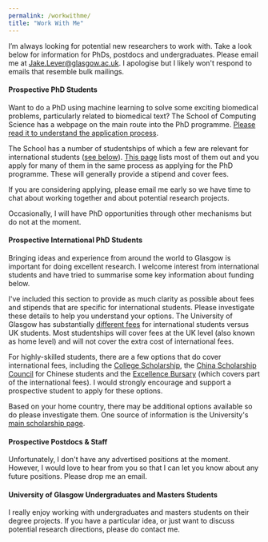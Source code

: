 ```yaml
---
permalink: /workwithme/
title: "Work With Me"
---
```


I’m always looking for potential new researchers to work with. Take a look below for information for PhDs, postdocs and undergraduates. Please email me at [Jake.Lever@glasgow.ac.uk](mailto:Jake.Lever@glasgow.ac.uk). I apologise but I likely won't respond to emails that resemble bulk mailings.

#### Prospective PhD Students

Want to do a PhD using machine learning to solve some exciting biomedical problems, particularly related to biomedical text? The School of Computing Science has a webpage on the main route into the PhD programme. [Please read it to understand the application process](https://www.gla.ac.uk/schools/computing/postgraduateresearch/prospectivestudents).

The School has a number of studentships of which a few are relevant for international students ([see below](#internationalphd)). [This page](https://www.gla.ac.uk/schools/computing/postgraduateresearch/prospectivestudents/phd-projects/) lists most of them out and you apply for many of them in the same process as applying for the PhD programme. These will generally provide a stipend and cover fees.

If you are considering applying, please email me early so we have time to chat about working together and about potential research projects.

Occasionally, I will have PhD opportunities through other mechanisms but do not at the moment.

<a name="internationalphd"></a>
#### Prospective International PhD Students

Bringing ideas and experience from around the world to Glasgow is important for doing excellent research. I welcome interest from international students and have tried to summarise some key information about funding below.

I've included this section to provide as much clarity as possible about fees and stipends that are specific for international students. Please investigate these details to help you understand your options. The University of Glasgow has substantially [different fees](https://www.gla.ac.uk/postgraduate/research/computing/#tab=fees) for international students versus UK students. Most studentships will cover fees at the UK level (also known as home level) and will not cover the extra cost of international fees. 

For highly-skilled students, there are a few options that do cover international fees, including the [College Scholarship](https://www.gla.ac.uk/colleges/scienceengineering/graduateschool/scholarships/collegeofscienceandengineeringscholarships/), the [China Scholarship Council](https://www.gla.ac.uk/colleges/scienceengineering/graduateschool/scholarships/chinascholarshipcouncil/) for Chinese students and the [Excellence Bursary](https://www.gla.ac.uk/schools/computing/postgraduateresearch/prospectivestudents/excellencebursaries/) (which covers part of the international fees). I would strongly encourage and support a prospective student to apply for these options.

Based on your home country, there may be additional options available so do please investigate them. One source of information is the University's [main scholarship page](https://www.gla.ac.uk/scholarships/).

#### Prospective Postdocs & Staff

Unfortunately, I don't have any advertised positions at the moment. However, I would love to hear from you so that I can let you know about any future positions. Please drop me an email.

#### University of Glasgow Undergraduates and Masters Students

I really enjoy working with undergraduates and masters students on their degree projects. If you have a particular idea, or just want to discuss potential research directions, please do contact me.
